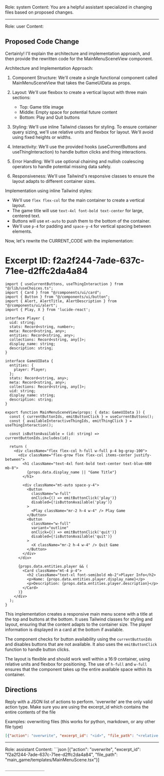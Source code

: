 Role: system
Content: You are a helpful assistant specialized in changing files based on proposed changes.
__________________
Role: user
Content: 
## Proposed Code Change
Certainly! I'll explain the architecture and implementation approach, and then provide the rewritten code for the MainMenuSceneView component.

Architecture and Implementation Approach:

1. Component Structure:
   We'll create a single functional component called MainMenuSceneView that takes the GameUIData as props.

2. Layout:
   We'll use flexbox to create a vertical layout with three main sections:
   - Top: Game title image
   - Middle: Empty space for potential future content
   - Bottom: Play and Quit buttons

3. Styling:
   We'll use inline Tailwind classes for styling. To ensure container query sizing, we'll use relative units and flexbox for layout. We'll avoid using fixed heights or widths.

4. Interactivity:
   We'll use the provided hooks (useCurrentButtons and useThingInteraction) to handle button clicks and thing interactions.

5. Error Handling:
   We'll use optional chaining and nullish coalescing operators to handle potential missing data safely.

6. Responsiveness:
   We'll use Tailwind's responsive classes to ensure the layout adapts to different container sizes.

Implementation using inline Tailwind styles:

- We'll use `flex flex-col` for the main container to create a vertical layout.
- The game title will use `text-4xl font-bold text-center` for large, centered text.
- Buttons will use `mt-auto` to push them to the bottom of the container.
- We'll use `p-4` for padding and `space-y-4` for vertical spacing between elements.

Now, let's rewrite the CURRENT_CODE with the implementation:

# Excerpt ID: f2a2f244-7ade-637c-71ee-d2ffc2da4a84
```tsx main_game/templates/MainMenuScene.tsx
import { useCurrentButtons, useThingInteraction } from "@/lib/useChoices.ts";
import { Card } from "@/components/ui/card";
import { Button } from "@/components/ui/button";
import { Alert, AlertTitle, AlertDescription } from "@/components/ui/alert";
import { Play, X } from 'lucide-react';

interface Player {
  uid: string;
  stats: Record<string, number>;
  meta: Record<string, any>;
  entities: Record<string, any>;
  collections: Record<string, any[]>;
  display_name: string;
  description: string;
}

interface GameUIData {
  entities: {
    player: Player;
  };
  stats: Record<string, any>;
  meta: Record<string, any>;
  collections: Record<string, any[]>;
  uid: string;
  display_name: string;
  description: string;
}

export function MainMenuSceneView(props: { data: GameUIData }) {
  const { currentButtonIds, emitButtonClick } = useCurrentButtons();
  const { availableInteractiveThingIds, emitThingClick } = useThingInteraction();

  const isButtonAvailable = (id: string) => currentButtonIds.includes(id);

  return (
    <div className="flex flex-col h-full w-full p-4 bg-gray-100">
      <div className="flex-grow flex flex-col items-center justify-between">
        <h1 className="text-4xl font-bold text-center text-blue-600 mb-8">
          {props.data.display_name || "Game Title"}
        </h1>

        <div className="mt-auto space-y-4">
          <Button
            className="w-full"
            onClick={() => emitButtonClick('play')}
            disabled={!isButtonAvailable('play')}
          >
            <Play className="mr-2 h-4 w-4" /> Play Game
          </Button>
          <Button
            className="w-full"
            variant="outline"
            onClick={() => emitButtonClick('quit')}
            disabled={!isButtonAvailable('quit')}
          >
            <X className="mr-2 h-4 w-4" /> Quit Game
          </Button>
        </div>
      </div>

      {props.data.entities.player && (
        <Card className="mt-4 p-4">
          <h2 className="text-xl font-semibold mb-2">Player Info</h2>
          <p>Name: {props.data.entities.player.display_name}</p>
          <p>Description: {props.data.entities.player.description}</p>
        </Card>
      )}
    </div>
  );
}
```

This implementation creates a responsive main menu scene with a title at the top and buttons at the bottom. It uses Tailwind classes for styling and layout, ensuring that the content adapts to the container size. The player information is displayed in a card at the bottom if available.

The component checks for button availability using the `currentButtonIds` and disables buttons that are not available. It also uses the `emitButtonClick` function to handle button clicks.

The layout is flexible and should work well within a 16:9 container, using relative units and flexbox for positioning. The use of `h-full` and `w-full` ensures that the component takes up the entire available space within its container.

## Directions
Reply with a JSON list of actions to perform. 'overwrite' are the only valid action type. 
Make sure you are using the excerpt_id which contains the entire contents of the file

Examples:
overwriting files (this works for python, markdown, or any other file type)
```json output_example1
[{"action": "overwrite", "excerpt_id": "<id>", "file_path": "<relative file path>"}]
```

__________________
Role: assistant
Content: ```json
[{"action": "overwrite", "excerpt_id": "f2a2f244-7ade-637c-71ee-d2ffc2da4a84", "file_path": "main_game/templates/MainMenuScene.tsx"}]
```
__________________
